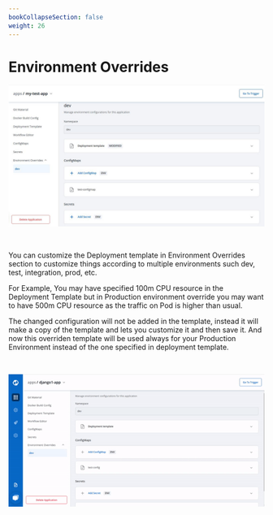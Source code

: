 ```yaml
---
bookCollapseSection: false
weight: 26
---
```


# Environment Overrides


![Environment Overrides](./env_ride.jpg  "Environment Overrides")

&nbsp;&nbsp;

You can customize the Deployment template in Environment Overrides section to customize things according to multiple environments such dev, test, integration, prod, etc.


For Example, You may have specified 100m CPU resource in the Deployment Template but in Production environment override you may want to have 500m CPU resource as the traffic on Pod is higher than usual.

The changed configuration will not be added in the template, instead it will make a copy of the template and lets you customize it and then save it.
And now this overriden template will be used always for your Production Environment instead of the one specified in deployment template.

&nbsp;&nbsp;

![Environment Overrides](../../arora4.gif "Environment Overrides")